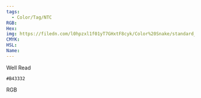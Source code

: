 ```yaml
---
tags:
  - Color/Tag/NTC
RGB:
Hex:
img: https://filedn.com/l0hpzxl1f01yT7GHxtF8cyk/Color%20Snake/standard_csv_to_svg/B43332.svg
CMYK:
HSL:
Name:
---
```

Well Read
```palette
#B43332
```
RGB
